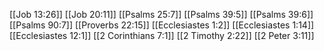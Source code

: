 [[Job 13:26]]
[[Job 20:11]]
[[Psalms 25:7]]
[[Psalms 39:5]]
[[Psalms 39:6]]
[[Psalms 90:7]]
[[Proverbs 22:15]]
[[Ecclesiastes 1:2]]
[[Ecclesiastes 1:14]]
[[Ecclesiastes 12:1]]
[[2 Corinthians 7:1]]
[[2 Timothy 2:22]]
[[2 Peter 3:11]]
